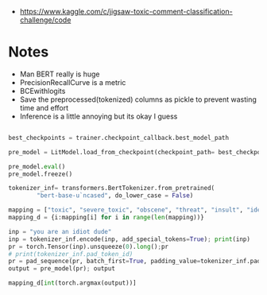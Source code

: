 - https://www.kaggle.com/c/jigsaw-toxic-comment-classification-challenge/code

# Notes
- Man BERT really is huge
- PrecisionRecallCurve is a metric
- BCEwithlogits
- Save the preprocessed(tokenized) columns as pickle to prevent wasting time and effort
- Inference is a little annoying but its okay I guess

```python

best_checkpoints = trainer.checkpoint_callback.best_model_path

pre_model = LitModel.load_from_checkpoint(checkpoint_path= best_checkpoints).to("cuda")

pre_model.eval()
pre_model.freeze()

tokenizer_inf= transformers.BertTokenizer.from_pretrained(
        "bert-base-u`ncased", do_lower_case = False)

mapping = ["toxic", "severe_toxic", "obscene", "threat", "insult", "identity_hate"]
mapping_d = {i:mapping[i] for i in range(len(mapping))}

inp = "you are an idiot dude"
inp = tokenizer_inf.encode(inp, add_special_tokens=True); print(inp)
pr = torch.Tensor(inp).unsqueeze(0).long();pr
# print(tokenizer_inf.pad_token_id)
pr = pad_sequence(pr, batch_first=True, padding_value=tokenizer_inf.pad_token_id).to("cuda")
output = pre_model(pr); output

mapping_d[int(torch.argmax(output))]
```
